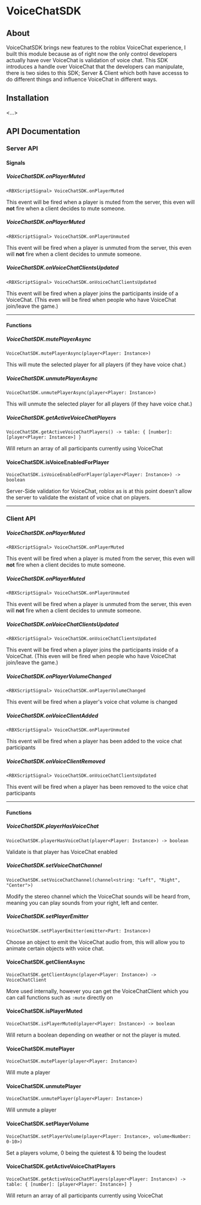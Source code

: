 # VoiceChatSDK
## About
VoiceChatSDK brings new features to the roblox VoiceChat experience, I built this module because as of right now the only control developers actually have over VoiceChat is validation of voice chat. 
This SDK introduces a handle over VoiceChat that the developers can manipulate, there is two sides to this SDK; Server & Client which both have accesss to do different things and influence VoiceChat in different ways.

## Installation
<...>

## API Documentation
### Server API
#### Signals
##### VoiceChatSDK.onPlayerMuted
```
<RBXScriptSignal> VoiceChatSDK.onPlayerMuted
```

This event will be fired when a player is muted from the server, this even will **not** fire when a client decides to mute someone. 

##### VoiceChatSDK.onPlayerMuted
```
<RBXScriptSignal> VoiceChatSDK.onPlayerUnmuted
```

This event will be fired when a player is unmuted from the server, this even will **not** fire when a client decides to unmute someone. 

##### VoiceChatSDK.onVoiceChatClientsUpdated
```
<RBXScriptSignal> VoiceChatSDK.onVoiceChatClientsUpdated
```

This event will be fired when a player joins the participants inside of a VoiceChat. (This even will be fired when people who have VoiceChat join/leave the game.)

---
#### Functions
##### VoiceChatSDK.mutePlayerAsync
```
VoiceChatSDK.mutePlayerAsync(player<Player: Instance>)
```

This will mute the selected player for all players (if they have voice chat.)

##### VoiceChatSDK.unmutePlayerAsync
```
VoiceChatSDK.unmutePlayerAsync(player<Player: Instance>)
```

This will unmute the selected player for all players (if they have voice chat.)

##### VoiceChatSDK.getActiveVoiceChatPlayers
```
VoiceChatSDK.getActiveVoiceChatPlayers() -> table: { [number]: [player<Player: Instance>] }
```

Will return an array of all participants currently using VoiceChat

#### VoiceChatSDK.isVoiceEnabledForPlayer
```
VoiceChatSDK.isVoiceEnabledForPlayer(player<Player: Instance>) -> boolean
```

Server-Side validation for VoiceChat, roblox as is at this point doesn't allow the server to validate the existant of voice chat on players.

---

### Client API
##### VoiceChatSDK.onPlayerMuted
```
<RBXScriptSignal> VoiceChatSDK.onPlayerMuted
```

This event will be fired when a player is muted from the server, this even will **not** fire when a client decides to mute someone. 

##### VoiceChatSDK.onPlayerMuted
```
<RBXScriptSignal> VoiceChatSDK.onPlayerUnmuted
```

This event will be fired when a player is unmuted from the server, this even will **not** fire when a client decides to unmute someone. 

##### VoiceChatSDK.onVoiceChatClientsUpdated
```
<RBXScriptSignal> VoiceChatSDK.onVoiceChatClientsUpdated
```

This event will be fired when a player joins the participants inside of a VoiceChat. (This even will be fired when people who have VoiceChat join/leave the game.)

##### VoiceChatSDK.onPlayerVolumeChanged
```
<RBXScriptSignal> VoiceChatSDK.onPlayerVolumeChanged
```

This event will be fired when a player's voice chat volume is changed

##### VoiceChatSDK.onVoiceClientAdded
```
<RBXScriptSignal> VoiceChatSDK.onPlayerUnmuted
```

This event will be fired when a player has been added to the voice chat participants

##### VoiceChatSDK.onVoiceClientRemoved
```
<RBXScriptSignal> VoiceChatSDK.onVoiceChatClientsUpdated
```

This event will be fired when a player has been removed to the voice chat participants

---
#### Functions
##### VoiceChatSDK.playerHasVoiceChat
```
VoiceChatSDK.playerHasVoiceChat(player<Player: Instance>) -> boolean
```

Validate is that player has VoiceChat enabled

##### VoiceChatSDK.setVoiceChatChannel
```
VoiceChatSDK.setVoiceChatChannel(channel<string: "Left", "Right", "Center">)
```

Modify the stereo channel which the VoiceChat sounds will be heard from, meaning you can play sounds from your right, left and center.

##### VoiceChatSDK.setPlayerEmitter
```
VoiceChatSDK.setPlayerEmitter(emitter<Part: Instance>)
```

Choose an object to emit the VoiceChat audio from, this will allow you to animate certain objects with voice chat.

#### VoiceChatSDK.getClientAsync
```
VoiceChatSDK.getClientAsync(player<Player: Instance>) -> VoiceChatClient
```

More used internally, however you can get the VoiceChatClient which you can call functions such as `:mute` directly on

#### VoiceChatSDK.isPlayerMuted
```
VoiceChatSDK.isPlayerMuted(player<Player: Instance>) -> boolean
```

Will return a boolean depending on weather or not the player is muted.

#### VoiceChatSDK.mutePlayer
```
VoiceChatSDK.mutePlayer(player<Player: Instance>)
```

Will mute a player

#### VoiceChatSDK.unmutePlayer
```
VoiceChatSDK.unmutePlayer(player<Player: Instance>)
```

Will unmute a player

#### VoiceChatSDK.setPlayerVolume
```
VoiceChatSDK.setPlayerVolume(player<Player: Instance>, volume<Number: 0-10>)
```

Set a players volume, 0 being the quietest & 10 being the loudest

#### VoiceChatSDK.getActiveVoiceChatPlayers
```
VoiceChatSDK.getActiveVoiceChatPlayers(player<Player: Instance>) -> table: { [number]: [player<Player: Instance>] }
```

Will return an array of all participants currently using VoiceChat
